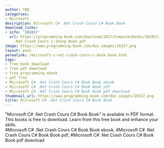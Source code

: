 ```yaml
---
author: TBD
categories:
- Microsoft
description: Microsoft C# .Net Crash Cours C# Book Book
download_links:
- info: '381017'
  url: https://programming-book.com/download/2017/ComputerBooks/381017/Microsoft C-sharp
    .Net Crash Cours C-sharp Book.pdf
image: https://www.programming-book.com/doc-images/10327.png
layout: post
permalink: /microsoft-c-net-crash-cours-c-book-book.html
tags:
- free book download
- free pdf download
- free programming ebook
- pdf free
- Microsoft C# .Net Crash Cours C# Book Book ebook
- Microsoft C# .Net Crash Cours C# Book Book pdf
- Microsoft C# .Net Crash Cours C# Book Book pdf download
thumbnail_url: https://www.programming-book.com/doc-images/10327.png
title: Microsoft C# .Net Crash Cours C# Book Book
---
```


 
<div class="item-desc text-justify">
  "Microsoft C# .Net Crash Cours C# Book Book" is available in PDF format. This books is free to download. Learn from this free book and enhance your skills.
  <br>
  #Microsoft C# .Net Crash Cours C# Book Book ebook, #Microsoft C# .Net Crash Cours C# Book Book pdf, #Microsoft C# .Net Crash Cours C# Book Book pdf download
</div>